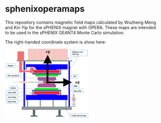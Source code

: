 # sphenixoperamaps

This repository contains magnetic field maps calculated by Wuzheng Meng and Kin Yip for the sPHENIX magnet with OPERA.  These maps are intended to be used in the sPHENIX GEANT4 Monte Carlo simulation.

The right-handed coordinate system is show here:

![sPHENIX Coordinate System](coordinate_system.png)
